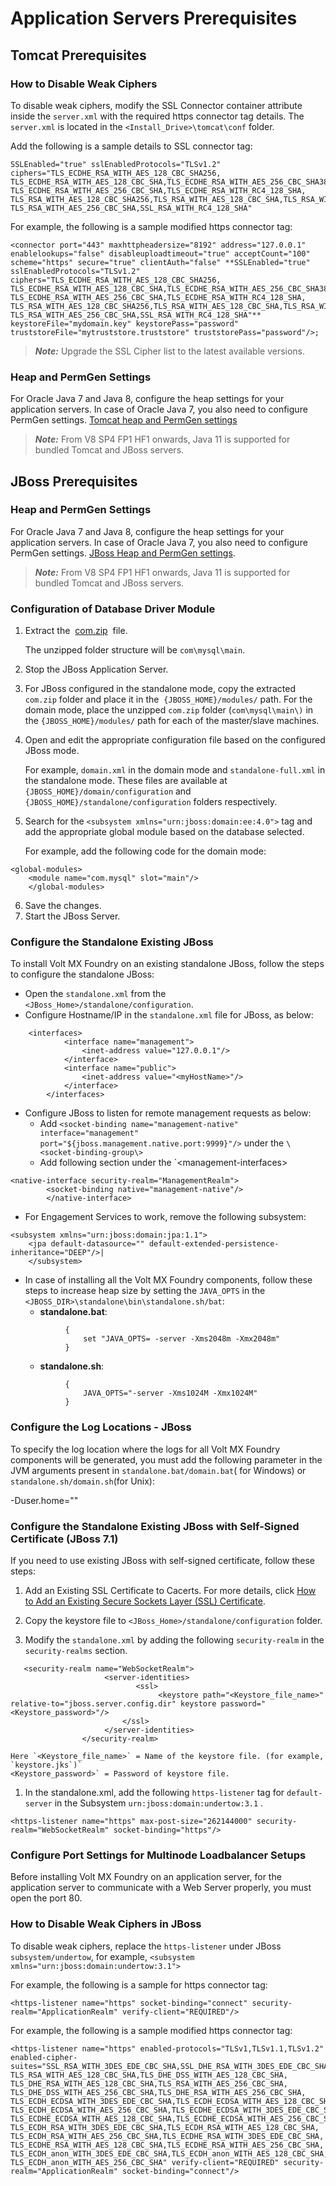 


Application Servers Prerequisites
=================================

Tomcat Prerequisites
--------------------

### How to Disable Weak Ciphers

To disable weak ciphers, modify the SSL Connector container attribute inside the `server.xml` with the required https connector tag details. The `server.xml` is located in the `<Install_Drive>\tomcat\conf` folder.

Add the following is a sample details to SSL connector tag:

```
SSLEnabled="true" sslEnabledProtocols="TLSv1.2" ciphers="TLS_ECDHE_RSA_WITH_AES_128_CBC_SHA256, TLS_ECDHE_RSA_WITH_AES_128_CBC_SHA,TLS_ECDHE_RSA_WITH_AES_256_CBC_SHA384, TLS_ECDHE_RSA_WITH_AES_256_CBC_SHA,TLS_ECDHE_RSA_WITH_RC4_128_SHA, TLS_RSA_WITH_AES_128_CBC_SHA256,TLS_RSA_WITH_AES_128_CBC_SHA,TLS_RSA_WITH_AES_256_CBC_SHA256, TLS_RSA_WITH_AES_256_CBC_SHA,SSL_RSA_WITH_RC4_128_SHA"
```

For example, the following is a sample modified https connector tag:

```
<connector port="443" maxhttpheadersize="8192" address="127.0.0.1" enablelookups="false" disableuploadtimeout="true" acceptCount="100" scheme="https" secure="true" clientAuth="false" **SSLEnabled="true" sslEnabledProtocols="TLSv1.2" ciphers="TLS_ECDHE_RSA_WITH_AES_128_CBC_SHA256, TLS_ECDHE_RSA_WITH_AES_128_CBC_SHA,TLS_ECDHE_RSA_WITH_AES_256_CBC_SHA384, TLS_ECDHE_RSA_WITH_AES_256_CBC_SHA,TLS_ECDHE_RSA_WITH_RC4_128_SHA, TLS_RSA_WITH_AES_128_CBC_SHA256,TLS_RSA_WITH_AES_128_CBC_SHA,TLS_RSA_WITH_AES_256_CBC_SHA256, TLS_RSA_WITH_AES_256_CBC_SHA,SSL_RSA_WITH_RC4_128_SHA"** keystoreFile="mydomain.key" keystorePass="password" truststoreFile="mytruststore.truststore" truststorePass="password"/>;
```

> **_Note:_** Upgrade the SSL Cipher list to the latest available versions.

### Heap and PermGen Settings

For Oracle Java 7 and Java 8, configure the heap settings for your application servers. In case of Oracle Java 7, you also need to configure PermGen settings. [Tomcat heap and PermGen settings](Troubleshooting.md#configuring-heap-and-permgen-size-for-tomcat)

> **_Note:_** From V8 SP4 FP1 HF1 onwards, Java 11 is supported for bundled Tomcat and JBoss servers.

JBoss Prerequisites
-------------------

### Heap and PermGen Settings

For Oracle Java 7 and Java 8, configure the heap settings for your application servers. In case of Oracle Java 7, you also need to configure PermGen settings. [JBoss Heap and PermGen settings](Troubleshooting.md#configuring-heap-and-permgen-size-for-jboss).

> **_Note:_** From V8 SP4 FP1 HF1 onwards, Java 11 is supported for bundled Tomcat and JBoss servers.

### Configuration of Database Driver Module

1.  Extract the  [com.zip](https://github.com/HCL-TECH-SOFTWARE/volt-mx-docs/raw/master/voltmxlibrary/foundry/zip/user_guide/com.zip)  file.

    The unzipped folder structure will be `com\mysql\main`.

2.  Stop the JBoss Application Server.
3.  For JBoss configured in the standalone mode, copy the extracted `com.zip` folder and place it in the  `{JBOSS_HOME}/modules/` path. For the domain mode, place the unzipped `com.zip` folder (`com\mysql\main\)` in the `{JBOSS_HOME}/modules/` path for each of the master/slave machines.

4.  Open and edit the appropriate configuration file based on the configured JBoss mode.

    For example, `domain.xml` in the domain mode and `standalone-full.xml` in the standalone mode. These files are available at `{JBOSS_HOME}/domain/configuration` and `{JBOSS_HOME}/standalone/configuration` folders respectively.

5.  Search for the `<subsystem xmlns="urn:jboss:domain:ee:4.0">` tag and add the appropriate global module based on the database selected.

    For example, add the following code for the domain mode:

```
<global-modules>  
    <module name="com.mysql" slot="main"/>  
    </global-modules>
```
6.  Save the changes.
7.  Start the JBoss Server.

### Configure the Standalone Existing JBoss

To install Volt MX Foundry on an existing standalone JBoss, follow the steps to configure the standalone JBoss:

-  Open the `standalone.xml` from the `<JBoss_Home>/standalone/configuration`.
-  Configure Hostname/IP in the `standalone.xml` file for JBoss, as below:
```
	<interfaces>
    		<interface name="management">
    			<inet-address value="127.0.0.1"/>
    		</interface>
    		<interface name="public">
    			<inet-address value="<myHostName>"/>
    		</interface>
    	</interfaces>
```
-  Configure JBoss to listen for remote management requests as below:
    *   Add `<socket-binding name="management-native" interface="management" port="${jboss.management.native.port:9999}"/>` under the `\<socket-binding-group\>`
    *   Add following section under the `\<management-interfaces\>
```
<native-interface security-realm="ManagementRealm">  
        <socket-binding native="management-native"/>  
        </native-interface>
```
-  For Engagement Services to work, remove the following subsystem:
```
<subsystem xmlns="urn:jboss:domain:jpa:1.1">
    <jpa default-datasource="" default-extended-persistence-inheritance="DEEP"/>|
    </subsystem>
```

-  In case of installing all the Volt MX Foundry components, follow these steps to increase heap size by setting the `JAVA_OPTS` in the `<JBOSS_DIR>\standalone\bin\standalone.sh/bat`:
    -   **standalone.bat**:
        <figure class="highlight"><pre><code class="language-voltmx" data-lang="voltmx">{
            set "JAVA_OPTS= -server -Xms2048m -Xmx2048m"
        }</code></pre></figure>
    -   **standalone.sh**:
        <figure class="highlight"><pre><code class="language-voltmx" data-lang="voltmx">{
            JAVA_OPTS="-server -Xms1024M -Xmx1024M"
        }</code></pre></figure>

### Configure the Log Locations - JBoss

To specify the log location where the logs for all Volt MX Foundry components will be generated, you must add the following parameter in the JVM arguments present in `standalone.bat/domain.bat`( for Windows) or `standalone.sh/domain.sh`(for Unix):

\-Duser.home="<log location>"


<h3 id="configure-the-standalone-existing-jboss-with-self-signed-certificate-jboss-7-1">Configure the Standalone Existing JBoss with Self-Signed Certificate (JBoss 7.1)</h3>

If you need to use existing JBoss with self-signed certificate, follow these steps:

1.  Add an Existing SSL Certificate to Cacerts. For more details, click [How to Add an Existing Secure Sockets Layer (SSL) Certificate](../../../Foundry/voltmx_foundry_windows_install_guide/Content/Post-Installation_Tasks.md#how-to-add-an-existing-ssl-certificate-to-cacerts).
2.  Copy the keystore file to `<JBoss_Home>/standalone/configuration` folder.

3.  Modify the `standalone.xml` by adding the following `security-realm` in the `security-realms` section.
```
   <security-realm name="WebSocketRealm">
                     <server-identities>
                            <ssl>
                                 <keystore path="<Keystore_file_name>" relative-to="jboss.server.config.dir" keystore password="<Keystore_password>"/>
                         </ssl>
                     </server-identities>
                </security-realm>                            

```

    Here `<Keystore_file_name>` = Name of the keystore file. (for example, `keystore.jks`)`  
    <Keystore_password>` = Password of keystore file.


1.  In the standalone.xml, add the following `https-listener` tag for `default-server` in the Subsystem `urn:jboss:domain:undertow:3.1` .

```
<https-listener name="https" max-post-size="262144000" security-realm="WebSocketRealm" socket-binding="https"/>

```

### Configure Port Settings for Multinode Loadbalancer Setups

Before installing Volt MX Foundry on an application server, for the application server to communicate with a Web Server properly, you must open the port 80.

<h3 id="how-to-disable-weak-ciphers-in-jboss">How to Disable Weak Ciphers in JBoss</h3>

To disable weak ciphers, replace the `https-listener` under JBoss `subsystem/undertow`, for example, `<subsystem xmlns="urn:jboss:domain:undertow:3.1">`

For example, the following is a sample for https connector tag:

```
<https-listener name="https" socket-binding="connect" security-realm="ApplicationRealm" verify-client="REQUIRED"/>
```

For example, the following is a sample modified https connector tag:

```
<https-listener name="https" enabled-protocols="TLSv1,TLSv1.1,TLSv1.2" enabled-cipher-suites="SSL_RSA_WITH_3DES_EDE_CBC_SHA,SSL_DHE_RSA_WITH_3DES_EDE_CBC_SHA, TLS_RSA_WITH_AES_128_CBC_SHA,TLS_DHE_DSS_WITH_AES_128_CBC_SHA, TLS_DHE_RSA_WITH_AES_128_CBC_SHA,TLS_RSA_WITH_AES_256_CBC_SHA, TLS_DHE_DSS_WITH_AES_256_CBC_SHA,TLS_DHE_RSA_WITH_AES_256_CBC_SHA, TLS_ECDH_ECDSA_WITH_3DES_EDE_CBC_SHA,TLS_ECDH_ECDSA_WITH_AES_128_CBC_SHA, TLS_ECDH_ECDSA_WITH_AES_256_CBC_SHA,TLS_ECDHE_ECDSA_WITH_3DES_EDE_CBC_SHA, TLS_ECDHE_ECDSA_WITH_AES_128_CBC_SHA,TLS_ECDHE_ECDSA_WITH_AES_256_CBC_SHA, TLS_ECDH_RSA_WITH_3DES_EDE_CBC_SHA,TLS_ECDH_RSA_WITH_AES_128_CBC_SHA, TLS_ECDH_RSA_WITH_AES_256_CBC_SHA,TLS_ECDHE_RSA_WITH_3DES_EDE_CBC_SHA, TLS_ECDHE_RSA_WITH_AES_128_CBC_SHA,TLS_ECDHE_RSA_WITH_AES_256_CBC_SHA, TLS_ECDH_anon_WITH_3DES_EDE_CBC_SHA,TLS_ECDH_anon_WITH_AES_128_CBC_SHA, TLS_ECDH_anon_WITH_AES_256_CBC_SHA" verify-client="REQUIRED" security-realm="ApplicationRealm" socket-binding="connect"/>
```

<!-- WebLogic Prerequisites
----------------------

### Heap and PermGen Settings

Refer to [WebLogic heap and PermGen settings](Troubleshooting.md#configuring-heap-and-permgen-size-for-weblogic).

### Security Configurations

 To add environments to Volt MX Foundry Console, add the following configuration inside the  `security-configuration`  tag of the `config.xml` file of WebLogic Server.  

`<enforce-valid-basic-auth-credentials>false</enforce-valid-basic-auth-credentials>`  

After configuring the `security-configuration` tag, restart the server from WebLogic console. In case of WebLogic cluster, restart all servers from WebLogic console.

<h3 id="configure-the-log-locations-weblogic">Configure the Log Locations - WebLogic</h3>

To specify the log location where the logs for all Volt MX Foundry components will be generated, you must add the following parameter in the JVM arguments present in `bin/startWebLogic.cmd`( for Windows) or `bin/startWebLogic.sh`(for Unix):

    -Duser.home="<log location>" -->
